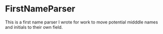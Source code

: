 # FirstNameParser
This is a first name parser I wrote for work to move potential midddle names and initials to their own field.
